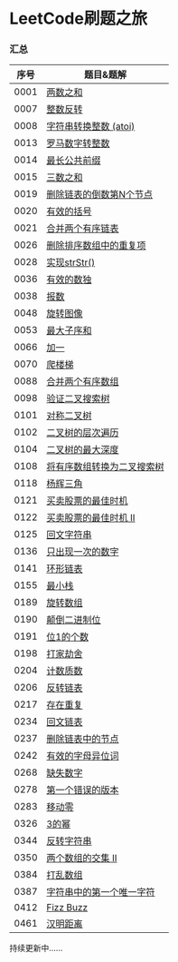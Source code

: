 # LeetCode刷题之旅

### 汇总

| 序号 | 题目&题解                                                    |
| ---- | ------------------------------------------------------------ |
| 0001 | [两数之和](Algorithms/No_0001_Two_Sum.java) |
| 0007 | [整数反转](Algorithms/No_0007_Reverse_Integer.java) |
| 0008 | [字符串转换整数 (atoi)](Algorithms/No_0008_String_to_Integer_atoi.java) |
| 0013 | [罗马数字转整数](Algorithms/No_0013_Roman_to_Integer.java) |
| 0014 | [最长公共前缀](Algorithms/No_0014_Longest_Common_Prefix.java) |
| 0015 | [三数之和](Algorithms/No_0015_3Sum.java) |
| 0019 | [删除链表的倒数第N个节点](Algorithms/No_0019_Remove_Nth_Node_From_End_of_List.java) |
| 0020 | [有效的括号](Algorithms/No_0020_Valid_Parentheses.java) |
| 0021 | [合并两个有序链表](Algorithms/No_0021_Merge_Two_Sorted_Lists.java) |
| 0026 | [删除排序数组中的重复项](Algorithms/No_0026_Remove_Duplicates_from_Sorted_Array.java) |
| 0028 | [实现strStr()](Algorithms/No_0028_Implement_strStr.java) |
| 0036 | [有效的数独](Algorithms/No_0036_Valid_Sudoku.java) |
| 0038 | [报数](Algorithms/No_0038_Count_and_Say.java) |
| 0048 | [旋转图像](Algorithms/No_0048_Rotate_Image.java) |
| 0053 | [最大子序和](Algorithms/No_0053_Maximum_Subarray.java) |
| 0066 | [加一](Algorithms/No_0066_Plus_One.java) |
| 0070 | [爬楼梯](Algorithms/No_0070_Climbing_Stairs.java) |
| 0088 | [合并两个有序数组](Algorithms/No_0088_Merge_Sorted_Array.java) |
| 0098 | [验证二叉搜索树](Algorithms/No_0098_Validate_Binary_Search_Tree.java) |
| 0101 | [对称二叉树](Algorithms/No_0101_Symmetric_Tree.java) |
| 0102 | [二叉树的层次遍历](Algorithms/No_0102_Binary_Tree_Level_Order_Traversal.java) |
| 0104 | [二叉树的最大深度](Algorithms/No_0104_Maximum_Depth_of_Binary_Tree.java) |
| 0108 | [将有序数组转换为二叉搜索树](Algorithms/No_0108_Convert_Sorted_Array_to_Binary_Search_Tree.java) |
| 0118 | [杨辉三角](Algorithms/No_0118_Pascals_Triangle.java) |
| 0121 | [买卖股票的最佳时机](Algorithms/No_0121_Best_Time_to_Buy_and_Sell_Stock.java) |
| 0122 | [买卖股票的最佳时机 II](Algorithms/No_0122_Best_Time_to_Buy_and_Sell_Stock_II.java) |
| 0125 | [回文字符串](Algorithms/No_0136_Single_Number.java) |
| 0136 | [只出现一次的数字](Algorithms/No_0136_Single_Number.java) |
| 0141 | [环形链表](Algorithms/No_0141_Linked_List_Cycle.java) |
| 0155 | [最小栈](Algorithms/No_0155_Min_Stack.java) |
| 0189 | [旋转数组](Algorithms/No_0189_Rotate_Array.java) |
| 0190 | [颠倒二进制位](Algorithms/No_0190_Reverse_Bits.java) |
| 0191 | [位1的个数](Algorithms/No_0191_Number_of_1_Bits.java) |
| 0198 | [打家劫舍](Algorithms/No_0198_House_Robber.java) |
| 0204 | [计数质数](Algorithms/No_0204_Count_Primes.java) |
| 0206 | [反转链表](Algorithms/No_0206_Reverse_Linked_List.java) |
| 0217 | [存在重复](Algorithms/No_0217_Contains_Duplicate.java) |
| 0234 | [回文链表](Algorithms/No_0234_Palindrome_Linked_List.java) |
| 0237 | [删除链表中的节点](Algorithms/No_0237_Delete_Node_in_a_Linked_List.java) |
| 0242 | [有效的字母异位词](Algorithms/No_0242_Valid_Anagram.java) |
| 0268 | [缺失数字](Algorithms/No_0268_Missing_Number.java) |
| 0278 | [第一个错误的版本](Algorithms/No_0278_First_Bad_Version.java) |
| 0283 | [移动零](Algorithms/No_0283_Move_Zeroes.java) |
| 0326 | [3的幂](Algorithms/No_0326_Power_of_Three.java) |
| 0344 | [反转字符串](Algorithms/No_0344_Reverse_String.java) |
| 0350 | [两个数组的交集 II](Algorithms/No_0350_Intersection_of_Two_Arrays_II.java) |
| 0384 | [打乱数组](Algorithms/No_0384_Shuffle_an_Array.java) |
| 0387 | [字符串中的第一个唯一字符](Algorithms/No_0387_First_Unique_Character_in_a_String.java) |
| 0412 | [Fizz Buzz](Algorithms/No_0412_Fizz_Buzz.java) |
| 0461 | [汉明距离](Algorithms/No_0461_Hamming_Distance.java) |









持续更新中……